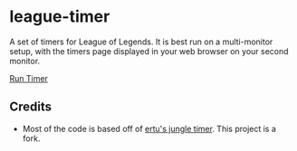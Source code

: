 # league-timer
 
A set of timers for League of Legends. It is best run on a multi-monitor setup, with the timers page displayed in your web browser on your second monitor.

[Run Timer](http://dhulihan.github.io/league-timer)

## Credits

* Most of the code is based off of [ertu's jungle timer](http://www.ertu.de/jungle/). This project is a fork.